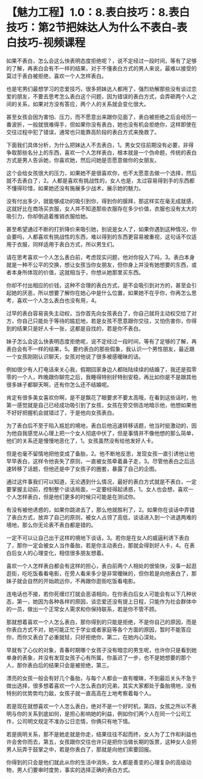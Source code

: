 # 【魅力工程】1.0：8.表白技巧：8.表白技巧：第2节把妹达人为什么不表白-表白技巧-视频课程

如果不表白，怎么会这么快表明态度拒绝呢？，说不定经过一段时间，等有了足够的了解，再表白会有不一样的结果，对于不懂表白方式的男人来说，最难以接受的莫过于表白被拒绝，喜欢一个人怎样表白。

也是宅男们最想学习的恋爱技巧，很多把妹达人都用了，强烈劝解那些没有谈过恋爱的朋友，不要去思考怎么表白这个问题，因为错误的表白方式，会弄砸两个人之间的关系，如果对方没有答应，两个人的关系就会变化很大。

甚至女孩会因为害怕、压力，而不愿意出来跟你见面了，表白被拒绝之后会经历一番波折，一般就很难得手，但如果你没有表白，她也没有机会拒绝你，这样即使在交往过程中犯了错误，通常也只能靠高阶段的表白方式来挽救了。

下面我们具体分析，为什么把妹达人不去表白，1。男女交往前期没有必要，非得争取那些名分上的东西，喜欢一个人怎样表白，根本就是一个伪命题，传统的表白方式是男人告诉她，你喜欢她，然后问她是否愿意做你的女朋友。

这个会给女孩很大的压力，如果她不是很喜欢你，也不太愿意去做一个选择，然后就不去表白了，2。人都是喜欢有挑战性的，女人也是，太过容易得到手的东西都不懂得珍惜，如果她还没有施展多少战术，展示她的魅力。

没有付出多少，就能够成功的吸引到你，得到你的膜拜，那这样实在毫无成就感，这就好比在商场买衣服，女人并不知道那些衣服存在多少价值，衣服也没有太大的吸引力，你却倒追着推销衣服给她。

甚至希望通过不断的打折降价来吸引她，别说是女人了，如果你遇到这种情况，你会要吗，人都喜欢有挑战性的东西，难以得到的东西更容易被重视，这句话不仅适用于衣服，同样适用于表白方式，所以男生们。

请在思考喜欢一个人怎么表白前，考虑现实问题，他对你投入了吗，3。表白本身就是一种不公平的交换，想让女孩当你女朋友，但你身上并没有她想要的东西，或者本身所体现的价值，这就相当于，你想从她那里买东西。

你却不付出相应的价钱，这种不合理的表白方式，是不会吸引到对方的，甚至会引起她的厌恶，所以想要了解你在她心中是什么位置，如果她不在乎你，你再怎么思考，喜欢一个人怎么表白也没有用，4。

过早的表白容易丧失主动权，当你首先向女孩表白了，你自己就将主动权交给了对方，你自己只能处于等待的尴尬地，若是女孩不愿意跟你交往，又怕伤害你，你得到的结果只是好人卡一张，这都是自找的，若是你不表白。

妹子怎么会这么快表明态度拒绝呢，说不定经过一段时间，等有了足够的了解，再表白会有不一样的结果，5。要约表白的那些假象，我认识一个男性朋友，最近跟一个女孩刚刚认识聊天，女孩对他说了很多被感暧昧的话。

例如很少有人打电话来关心我，假期回家身边人都陆陆续续的结婚了，我还是孤零零的一个人，昨晚跟你聊完之后，我睡得特别好特别安稳，再比如你是不是跟其他很多妹子都聊天啊，还有你怎么还不结婚呢。

肯定有很多美女喜欢你啊，是不是飘花了眼要求不要太高哦，在看到这些话时，他第一感觉就是自己已经成功吸引到了女孩，女孩在旁交侧击地暗示他，他想如果他不好好把握机会就错过了，于是他向女孩表白。

为了表白后不至于陷入尴尬的境地，表白后他迅速转移话题，他当时挺激动的，因为他自我感觉从心理上把一个女人彻底中伏了，但是事情并不像他想的那么简单，他们的关系还是慢慢地恶化了，1。女孩虽然没有给他发好人卡。

但是也毫不留情地把他变成了备胎，2。他不断地反思，发现女孩一直引诱他让他早早表白，这样令他丧失了原则，一直被女孩牵着鼻子走，3。尽管他表白之后迅速转移了话题，但他还是中了女孩子的圈套，暴露了自己的企图。

通过这件事我们可以知道，无论遇到什么情况，最好的表白方式就是不表白，一定要掌握主动前，控制整个谈话局面，一定要经得起诱惑，1。女人也会想，喜欢一个人怎样表白，但是他们更多的时候只可能是在测试你。

有没有被他诱惑的，如果你跳进去了，那么他就胜利了，2。如果你在谈话中弄错了表白方式，放弃了自己的原则，被女人占领了高低，谈话进入到一个进退两难的境地，那么你无论表不表白都是错的。

一定不可以让自己出于这样的境地下谈话，3。若你是在女人的威逼利诱下表白了，那你一定会被女人当作备胎，若是你主动表白，那就会得到好人卡，4。在表白后女人的心理变化，相信很多朋友想着。

喜欢一个人怎样表白都会有这样的担心，表白前两个人相处的很愉快，没事一起逛逛街，吃吃饭看看电影，在旁人看来多少是非常暧昧的，但你若是向他表白了，那妹子就会自然的开始疏远你，不再跟你逛街吃饭看电影。

连电话也不接，若你死缠烂打就会恶语相向，在你表白后女人可能会有以下几种状态，第一，她因为各种各样的原因，谈恋爱还没有提上日程，只能作为社会群体中的一员，做出一个正常女人需求和你保持联系，若是你不管不顾。

那就想着喜欢一个人怎么表白，那你得到的只能是拒绝，不是你自己的原因，而是你表白方式不对，她可能正忙于学业或者家庭等各个方面的原因，暂时不能答应你，而你又表白了必重就轻，只好拒绝你，第二，在她内心深处。

早就有了心仪的对象，青春时期哪个女孩子没有暗恋的男生呢，也许你只是看到她单身的表象，并没有发现女孩子心有所属，你虽迟了一步，也不是她想要的那个人，那你表白后的结果只会是被拒绝，第三。

漂亮的女孩一般会有好几个备胎，与每个人都会一直有暧昧，不到最后关头不急于做出选择，很多想着喜欢一个人怎么表白的兄弟，其实大家都处于备胎境地，没有特别的优势势均力敌，女孩子就一直高高在上地考察着每个人。

若是现在就想喜欢一个人怎么表白，绝对不是一个好时机，第四，女孩之所以不表明与你的关系到底如何，是担心影响她的利益，例如你们两个人在同一个公司工作，公司明文规定不准办公日恋情，你俩只有地下情。

若是挑明关系，那不是她走就是你走，结果往往不起而终，女人为了工作和利益也许会舍你而去，第五，女孩跟你交往也许只是把你当做长期的饭票，这种女人会把男人玩弄于鼓掌之中，若是你表白了，那就是向他们索要回报。

你得到的只会是他们就此从你的生活中消失，女人都是善变的心理复杂的高级动物，男人们要审时度势，事实的选择正确的表白方式。